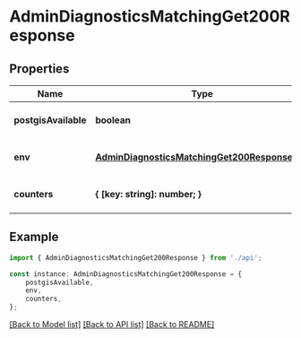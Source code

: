# AdminDiagnosticsMatchingGet200Response


## Properties

Name | Type | Description | Notes
------------ | ------------- | ------------- | -------------
**postgisAvailable** | **boolean** |  | [optional] [default to undefined]
**env** | [**AdminDiagnosticsMatchingGet200ResponseEnv**](AdminDiagnosticsMatchingGet200ResponseEnv.md) |  | [optional] [default to undefined]
**counters** | **{ [key: string]: number; }** |  | [optional] [default to undefined]

## Example

```typescript
import { AdminDiagnosticsMatchingGet200Response } from './api';

const instance: AdminDiagnosticsMatchingGet200Response = {
    postgisAvailable,
    env,
    counters,
};
```

[[Back to Model list]](../README.md#documentation-for-models) [[Back to API list]](../README.md#documentation-for-api-endpoints) [[Back to README]](../README.md)
